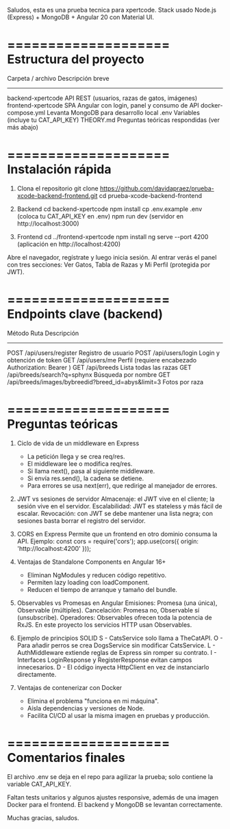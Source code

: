 Saludos, esta es una prueba tecnica para xpertcode.
Stack usado Node.js (Express) + MongoDB + Angular 20 con Material UI.

====================
Estructura del proyecto
====================
Carpeta / archivo     Descripción breve
-------------------   -----------------------------------------------
backend-xpertcode     API REST (usuarios, razas de gatos, imágenes)
frontend-xpertcode    SPA Angular con login, panel y consumo de API
docker-compose.yml    Levanta MongoDB para desarrollo local
.env                  Variables (incluye tu CAT_API_KEY)
THEORY.md             Preguntas teóricas respondidas (ver más abajo)

====================
Instalación rápida
====================
1. Clona el repositorio
   git clone https://github.com/davidapraez/prueba-xcode-backend-frontend.git
   cd prueba-xcode-backend-frontend

2. Backend
   cd backend-xpertcode
   npm install
   cp .env.example .env   (coloca tu CAT_API_KEY en .env)
   npm run dev            (servidor en http://localhost:3000)

3. Frontend
   cd ../frontend-xpertcode
   npm install
   ng serve --port 4200   (aplicación en http://localhost:4200)

Abre el navegador, regístrate y luego inicia sesión.
Al entrar verás el panel con tres secciones: Ver Gatos, Tabla de Razas y Mi Perfil (protegida por JWT).

====================
Endpoints clave (backend)
====================
Método   Ruta                                                            Descripción
------   --------------------------------------------------------------   ---------------------------------------
POST     /api/users/register                                              Registro de usuario
POST     /api/users/login                                                 Login y obtención de token
GET      /api/users/me                                                   Perfil (requiere encabezado Authorization: Bearer <token>)
GET      /api/breeds                                                      Lista todas las razas
GET      /api/breeds/search?q=sphynx                                      Búsqueda por nombre
GET      /api/breeds/images/bybreedid?breed_id=abys&limit=3               Fotos por raza

====================
Preguntas teóricas
====================

1. Ciclo de vida de un middleware en Express
   - La petición llega y se crea req/res.
   - El middleware lee o modifica req/res.
   - Si llama next(), pasa al siguiente middleware.
   - Si envía res.send(), la cadena se detiene.
   - Para errores se usa next(err), que redirige al manejador de errores.

2. JWT vs sesiones de servidor
   Almacenaje: el JWT vive en el cliente; la sesión vive en el servidor.
   Escalabilidad: JWT es stateless y más fácil de escalar.
   Revocación: con JWT se debe mantener una lista negra; con sesiones basta borrar el registro del servidor.

3. CORS en Express
   Permite que un frontend en otro dominio consuma la API.
   Ejemplo:
     const cors = require('cors');
     app.use(cors({ origin: 'http://localhost:4200' }));

4. Ventajas de Standalone Components en Angular 16+
   - Eliminan NgModules y reducen código repetitivo.
   - Permiten lazy loading con loadComponent.
   - Reducen el tiempo de arranque y tamaño del bundle.

5. Observables vs Promesas en Angular
   Emisiones: Promesa (una única), Observable (múltiples).
   Cancelación: Promesa no, Observable sí (unsubscribe).
   Operadores: Observables ofrecen toda la potencia de RxJS.
   En este proyecto los servicios HTTP usan Observables.

6. Ejemplo de principios SOLID
   S - CatsService solo llama a TheCatAPI.
   O - Para añadir perros se crea DogsService sin modificar CatsService.
   L - AuthMiddleware extiende reglas de Express sin romper su contrato.
   I - Interfaces LoginResponse y RegisterResponse evitan campos innecesarios.
   D - El código inyecta HttpClient en vez de instanciarlo directamente.

7. Ventajas de contenerizar con Docker
   - Elimina el problema "funciona en mi máquina".
   - Aísla dependencias y versiones de Node.
   - Facilita CI/CD al usar la misma imagen en pruebas y producción.

====================
Comentarios finales
====================
El archivo .env se deja en el repo para agilizar la prueba; solo contiene la variable CAT_API_KEY.

Faltan tests unitarios y algunos ajustes responsive, además de una imagen Docker para el frontend. El backend y MongoDB se levantan correctamente.

Muchas gracias, saludos.
